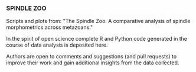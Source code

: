 ### SPINDLE ZOO
Scripts and plots from: "The Spindle Zoo: A comparative analysis of spindle morphometrics across metazoans."   
     
In the spirit of open science complete R and Python code generated in the course of data analysis is deposited here.    
   
Authors are open to comments and suggestions (and pull requests) to improve their work and gain additional insights from the data collected.    



